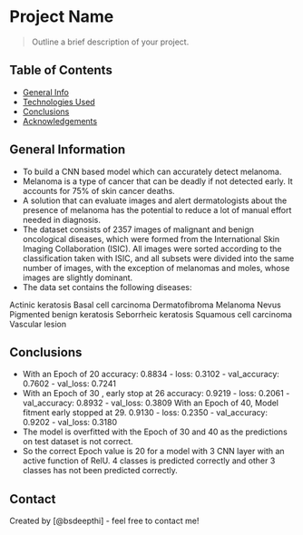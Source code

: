 # Project Name
> Outline a brief description of your project.


## Table of Contents
* [General Info](#general-information)
* [Technologies Used](#technologies-used)
* [Conclusions](#conclusions)
* [Acknowledgements](#acknowledgements)

<!-- You can include any other section that is pertinent to your problem -->

## General Information
- To build a CNN based model which can accurately detect melanoma. 
- Melanoma is a type of cancer that can be deadly if not detected early. It accounts for 75% of skin cancer deaths. 
- A solution that can evaluate images and alert dermatologists about the presence of melanoma has the potential to reduce a lot of manual effort needed in diagnosis.
- The dataset consists of 2357 images of malignant and benign oncological diseases, which were formed from the International Skin Imaging Collaboration (ISIC). All images were sorted according to the classification taken with ISIC, and all subsets were divided into the same number of images, with the exception of melanomas and moles, whose images are slightly dominant.
- The data set contains the following diseases:
  
Actinic keratosis
Basal cell carcinoma
Dermatofibroma
Melanoma
Nevus
Pigmented benign keratosis
Seborrheic keratosis
Squamous cell carcinoma
Vascular lesion

## Conclusions
- With an Epoch of 20
       accuracy: 0.8834 - loss: 0.3102 - val_accuracy: 0.7602 - val_loss: 0.7241
- With an Epoch of 30 , early stop at 26
        accuracy: 0.9219 - loss: 0.2061 - val_accuracy: 0.8932 - val_loss: 0.3809
  With an Epoch of 40, Model fitment early stopped at 29.
        0.9130 - loss: 0.2350 - val_accuracy: 0.9202 - val_loss: 0.3180
- The model is overfitted with the Epoch of 30 and 40 as the predictions on test dataset is not correct.
- So the correct Epoch value is 20 for a model with 3 CNN layer with an active function of RelU. 4 classes is predicted correctly and other 3 classes has not been predicted correctly.


## Contact
Created by [@bsdeepthi] - feel free to contact me!
